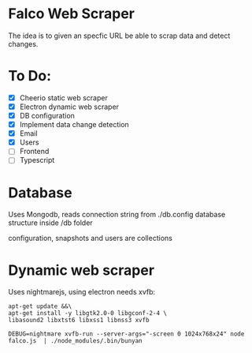 # Falco Web Scraper

The idea is to given an specfic URL be able to scrap data and detect changes.

# To Do:

- [X] Cheerio static web scraper
- [X] Electron dynamic web scraper
- [X] DB configuration
- [X] Implement data change detection
- [X] Email
- [X] Users
- [ ] Frontend
- [ ] Typescript
 
 # Database
 Uses Mongodb, reads connection string from ./db.config
 database structure inside /db folder

 configuration, snapshots and users are collections

 # Dynamic web scraper

 Uses nightmarejs, using electron needs xvfb:

 ``` 
 apt-get update &&\
 apt-get install -y libgtk2.0-0 libgconf-2-4 \
 libasound2 libxtst6 libxss1 libnss3 xvfb

 DEBUG=nightmare xvfb-run --server-args="-screen 0 1024x768x24" node falco.js  | ./node_modules/.bin/bunyan
 ```

